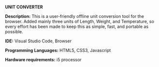**UNIT CONVERTER**

**Description:** This is a user-friendly offline unit conversion tool for the browser. Added mainly three units of Length, Weight, and Temperature, so every effort has been made to keep this as simple, fast, and portable as possible.

**IDE:** Visual Studio Code, Browser

**Programming Languages:** HTML5, CSS3, Javascript

**Hardware requirements:** i5 processor
